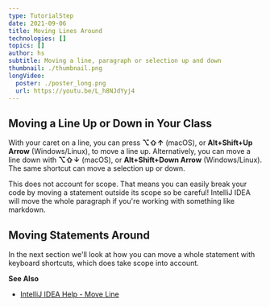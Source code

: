 ```yaml
---
type: TutorialStep
date: 2021-09-06
title: Moving Lines Around
technologies: []
topics: []
author: hs
subtitle: Moving a line, paragraph or selection up and down 
thumbnail: ./thumbnail.png
longVideo:
  poster: ./poster_long.png
  url: https://youtu.be/L_h8NJdYyj4
---
```


## Moving a Line Up or Down in Your Class
With your caret on a line, you can press **⌥⇧↑** (macOS), or **Alt+Shift+Up Arrow** (Windows/Linux), to move a line up. Alternatively, you can move a line down with **⌥⇧↓** (macOS), or **Alt+Shift+Down Arrow** (Windows/Linux). The same shortcut can move a selection up or down.

This does not account for scope. That means you can easily break your code by moving a statement outside its scope so be careful! IntelliJ IDEA will move the whole paragraph if you're working with something like markdown. 

## Moving Statements Around
In the next section we'll look at how you can move a whole statement with keyboard shortcuts, which does take scope into account.

**See Also**
- [IntelliJ IDEA Help - Move Line](https://www.jetbrains.com/help/idea/working-with-source-code.html?keymap=primary_windows#editor_lines_code_blocks)